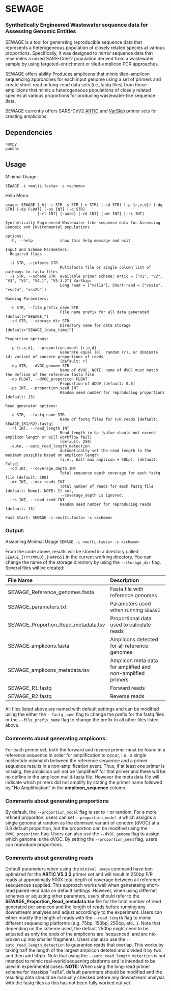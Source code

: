 # SEWAGE 

### Synthetically Engineered Wastewater sequence data for Assessing Genomic Entities

SEWAGE is a tool for generating reproducible sequence data that represents a heterogeneous population of closely related species at various proportions. Specifically, it was designed to mirror sequence data that resembles a mixed SARS-CoV-2 population derived from a wastewater sample by using targeted-enrichment or tiled-amplicon PCR approaches.

SEWAGE offers ability Produces amplicons that mimic tiled-amplicon sequencing approaches for each input genome using a set of primers and create short-read or long-read data sets (i.e.,fastq files) from those amplicions that mimic a heterogeneous populations of closely related species at various proportions for producing wastewater-like sequence data.

SEWAGE currently offers SARS-CoV2 [ARTIC](https://github.com/artic-network/primer-schemes) and [VarSkip](https://github.com/nebiolabs/VarSkip) primer sets for creating amplicions.

## Dependencies
```
numpy
pandas
```

## Usage
Minimal Usage:  
```
SEWAGE -i <multi.fasta> -s <scheme>
```
Help Menu:
```
usage: SEWAGE [-h] -i STR -s STR [-n STR] [-sd STR] [-p {r,e,d}] [-dg STR] [-dp FLOAT] [-ps INT] [-q STR]
              [-rl INT] [-auto] [-cd INT] [-mr INT] [-rs INT]

Synthetically Engineered Wastewater-like sequence data for Assessing Genomic and Environmental populations

options:
  -h, --help            show this help message and exit

Input and Scheme Parameters:
  Required flags

  -i STR, --infasta STR
                        Multifasta file or single column list of pathways to fasta files
  -s STR, --scheme STR  Available primer scheme: Artic = ["V1", "V2", "V3", "V4", "V4.1", "V5.3.2"] VarSkip:
                        Long read = ["vsl1a"]; Short-read = ["vss1a", "vss2a", "vss2b"])

Nameing Parameters:

  -n STR, --file_prefix_name STR
                        File name prefix for all data generated [default="SEWAGE_"]
  -sd STR, --storage_dir STR
                        Directory name for data storage [default="SEWAGE_[data_time]"]

Proportion options:

  -p {r,e,d}, --proportion_model {r,e,d}
                        Generate equal (e), random (r), or dominate (d) variant of concern proportions of reads
                        [default: r]
  -dg STR, --dVOC_genome STR
                        Name of dVOC. NOTE: name of dVOC must match the defline of the reference fasta file
  -dp FLOAT, --dVOC_proporiton FLOAT
                        Proportion of dDOV [default: 0.8]
  -ps INT, --proportion_seed INT
                        Random seed number for reproducing proportions [default: 13]

Read generator options:

  -q STR, --fastq_name STR
                        Name of fastq files for F/R reads [default: SEWAGE_{R1/R2}.fastq]
  -rl INT, --read_length INT
                        Read length in bp (value should not exceed amplicon length or will workflow fail)
                        [default: 250]
  -auto, --auto_read_length_detection
                        Automatically set the read length to the maximum possible based on amplicon length
                        (i.e., half max amplicon + 50bp). [default: False]
  -cd INT, --coverage_depth INT
                        Total sequence depth coverage for each fastq file [default: 500]
  -mr INT, --max_reads INT
                        Total number of reads for each fastq file [default: None]. NOTE: If set,
                        --coverage_depth is ignored.
  -rs INT, --read_seed INT
                        Random seed number for reproducing reads [default: 13]

Fast Start: SEWAGE -i <multi.fasta> -s <scheme>
```
### Output:

Assuming Minimal Usage ```SEWAGE -i <multi.fasta> -s <scheme>```

From the code above, results will be stored in a directory called ```SEWAGE_{YYYYMMDD}_{HHMMSS}``` in the current working directory. You can change the name of the storage directory by using the ```--storage_dir``` flag. Several files will be created:

|File Name|Description|
|:----|:----|
|SEWAGE_Reference_genomes.fasta|Fasta file with reference genomes|
|SEWAGE_parameters.txt|Parameters used when running ```SEWAGE```|
|SEWAGE_Proportion_Read_metadata.tsv|Proportional data used to calculate reads|
|SEWAGE_amplicons.fasta|Amplicons detected for all reference genomes|
|SEWAGE_amplicons_metadata.tsv|Amplicon meta data for amplified and non-amplified primers|
|SEWAGE_R1.fastq|Forward reads|
|SEWAGE_R2.fastq|Reverse reads|

All files listed above are named with default settings and can be modified using the either the ```--fastq_name``` flag to change the prefix for the fastq files or the ```--file_prefix_name``` flag to change the prefix to all other files listed above.  

### Comments about generating amplicons:
For each primer set, both the forward and reverse primer must be found in a reference sequence in order for amplification to occur, i.e., a single nucleotide mismatch between the reference sequence and a primer sequence results in a non-amplification event. Thus, if at least one primer is missing, the amplicion will not be 'amplified' for that primer and there will be no defline in the amplicon muliti-fasta file.  However the meta data file will indicate which primers did not amplify by stating the primer name followed by "No Amplification" in the **amplicon_sequence** column.

### Comments about generating proportions
By default, the ```--proportion_model``` flag is set to ```r``` or random. For a more refined proporiton, users can set ```--proportion_model d``` which assigns a single genome at random as the dominant variant of concern (dVOC) at a 0.8 default proporiton, but the proportion can be modified using the ```--dVOC_proporiton``` flag. Users can also use the ```--dVOC_genome``` flag to assign which genome is the dVOC. By setting the ```--proportion_seed``` flag, users can reproduce proportions.

### Comments about generating reads
Default parameters when using the ```minimal usage``` command have ben optimized for the **ARTIC V5.3.2** primer set and will result in 250bp F/R reads at approximatly 500X total depth of coverage between all reference seequences supplied. This approach works well when generateing short-read paired-end data on default settings. However, when using differnet schemes or adjusting other paramters, users should refer to the **SEWAGE_Proportion_Read_metadata.tsv** file for the total number of read generated per ampicon and the length of reads before running any downstream analyses and adjust accordingly to the experiment. Users can either modify the length of reads with the ```--read_length``` flag to mimic different sequencing platforms (e.g. 75bp, 150bp, 250bp, etc...). Note that depending on the scheme used, the default 250bp might need to be adjusted as only the ends of the amplicons are 'sequenced' and are nto broken up into smaller fragments. Users can also use the ```--auto_read_length_detection``` to guarantee reads that overlap. This works by taking half the length of the largest amplicon deteted and divided it by two and then add 50pb. Note that using the ```--auto_read_length_detection``` is not intended to mimic real-world sequening platforms and is intended to be used in experimental cases.
**NOTE:** When using the long-read primer scheme for Varskips "vsl1a", default paramters should be modified and the resulting data should be manually checked before any downstream analysis with the fastq files as this has not been fully worked out yet. 